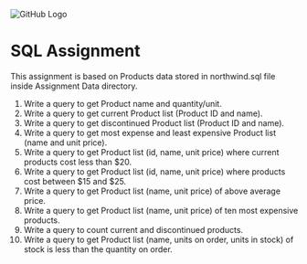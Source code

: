 ![GitHub Logo](https://s3.ap-south-1.amazonaws.com/greyatom-social/GreyAtom-logo.png)

# SQL Assignment

This assignment is based on Products data stored in northwind.sql file inside Assignment Data directory.

1.	Write a query to get Product name and quantity/unit.
2.	Write a query to get current Product list (Product ID and name).
3.	Write a query to get discontinued Product list (Product ID and name).
4.	Write a query to get most expense and least expensive Product list (name and unit price).
5.	Write a query to get Product list (id, name, unit price) where current products cost less than $20.
6.	Write a query to get Product list (id, name, unit price) where products cost between $15 and $25.
7.	Write a query to get Product list (name, unit price) of above average price.
8.	Write a query to get Product list (name, unit price) of ten most expensive products.
9.	Write a query to count current and discontinued products.
10.	Write a query to get Product list (name, units on order, units in stock) of stock is less than the quantity on order.
